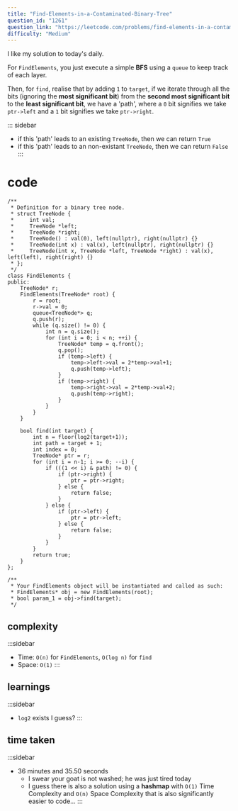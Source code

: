 ```yaml
---
title: "Find-Elements-in-a-Contaminated-Binary-Tree"
question_id: "1261"
question_link: "https://leetcode.com/problems/find-elements-in-a-contaminated-binary-tree/"
difficulty: "Medium"
---
```


I like my solution to today's daily.

For `FindElements`, you just execute a simple **BFS** using a `queue` to keep track of each layer.

Then, for `find`, realise that by adding `1` to `target`, 
if we iterate through all the bits (ignoring the **most significant bit**) from the **second most significant bit** to the **least significant bit**,
we have a 'path', where a `0` bit signifies we take `ptr->left` and a `1` bit signifies we take `ptr->right`.

::: sidebar
- if this 'path' leads to an existing `TreeNode`, then we can return `True`
- if this 'path' leads to an non-existant `TreeNode`, then we can return `False`
:::

# cod<span>e</span>

```{.cpp}
/**
 * Definition for a binary tree node.
 * struct TreeNode {
 *     int val;
 *     TreeNode *left;
 *     TreeNode *right;
 *     TreeNode() : val(0), left(nullptr), right(nullptr) {}
 *     TreeNode(int x) : val(x), left(nullptr), right(nullptr) {}
 *     TreeNode(int x, TreeNode *left, TreeNode *right) : val(x), left(left), right(right) {}
 * };
 */
class FindElements {
public:
    TreeNode* r;
    FindElements(TreeNode* root) {
        r = root;
        r->val = 0;
        queue<TreeNode*> q;
        q.push(r);
        while (q.size() != 0) {
            int n = q.size();
            for (int i = 0; i < n; ++i) {
                TreeNode* temp = q.front();
                q.pop();
                if (temp->left) {
                    temp->left->val = 2*temp->val+1;
                    q.push(temp->left);
                }
                if (temp->right) {
                    temp->right->val = 2*temp->val+2;
                    q.push(temp->right);
                }
            }
        }
    }

    bool find(int target) {
        int n = floor(log2(target+1));
        int path = target + 1;
        int index = 0;
        TreeNode* ptr = r;
        for (int i = n-1; i >= 0; --i) {
            if (((1 << i) & path) != 0) {
                if (ptr->right) {
                    ptr = ptr->right;
                } else {
                    return false;
                }
            } else {
                if (ptr->left) {
                    ptr = ptr->left;
                } else {
                    return false;
                }
            }
        }
        return true;
    }
};

/**
 * Your FindElements object will be instantiated and called as such:
 * FindElements* obj = new FindElements(root);
 * bool param_1 = obj->find(target);
 */
```

## complexit<span>y</span>

:::sidebar
- Time: `O(n)` for `FindElements`, `O(log n)` for `find`
- Space: `O(1)`
:::

## learning<span>s</span>

:::sidebar
- `log2` exists I guess?
:::

## time take<span>n</span>

:::sidebar
- 36 minutes and 35.50 seconds
    - I swear your goat is not washed; he was just tired today
    - I guess there is also a solution using a **hashmap** with `O(1)` Time Complexity and `O(n)` Space Complexity that is also significantly easier to code...
:::
